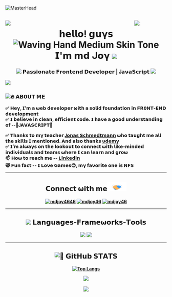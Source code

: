 <!-- ❗❗❗ Don't copy mine, create your own. But you can take my ideas from here if you want -->
<!-- ✅ made by pH0enix46(MD JOY) -->

![MasterHead](https://repository-images.githubusercontent.com/588181932/e36ec678-7984-4cdd-8e4c-a3932772ff8e)
<br/>
<br/>

<img align="left" src="https://user-images.githubusercontent.com/65187002/144930161-2f783401-8d27-4fdf-a2f7-cc0ba32f1f1f.gif" width="20%" style="display:inline;"><img align="right" src="https://user-images.githubusercontent.com/65187002/144930161-2f783401-8d27-4fdf-a2f7-cc0ba32f1f1f.gif" width="20%" style="display:inline;">
<h1 align="center">𝗵𝗲𝗹𝗹𝝾! 𝗴𝘂𝝲𝘀 <img src="https://raw.githubusercontent.com/Tarikul-Islam-Anik/Animated-Fluent-Emojis/master/Emojis/Hand%20gestures/Waving%20Hand%20Medium%20Skin%20Tone.png" alt="Waving Hand Medium Skin Tone" width="35" height="35" /> 𝗜'𝗺 𝗺𝗱 ᒍ𝝾𝝲 <img src = "https://i.pinimg.com/originals/3f/7e/4e/3f7e4eff7c96e9fe4b8b4b1ff3f7bdb5.gif" width = 6.5%></h1>
<h3 align="center">
      <img src="https://emoji.discord.st/emojis/768b108d-274f-4f44-a634-8477b16efce7.gif" width="25">
    𝝦𝗮𝘀𝘀𝗶𝝾𝗻𝗮𝘁𝗲 𝗙𝗿𝝾𝗻𝘁𝗲𝗻𝗱 𝗗𝗲𝝼𝗲𝗹𝝾𝗽𝗲𝗿 | Ꭻ𝗮𝝼𝗮𝗦𝗰𝗿𝗶𝗽𝘁
      <img src="https://emoji.discord.st/emojis/768b108d-274f-4f44-a634-8477b16efce7.gif" width="25">
</h3>
<img src="https://user-images.githubusercontent.com/73097560/115834477-dbab4500-a447-11eb-908a-139a6edaec5c.gif">

<h3><img src="https://fonts.gstatic.com/s/e/notoemoji/latest/1f525/512.gif" alt="🔥" width="30" height="30"> 𝗔𝝗𝟬𝗨𝗧 𝗠𝝚</h3>
<b>✅ 𝝜𝗲𝝲, 𝗜’𝗺 𝗮 𝞈𝗲𝗯 𝗱𝗲𝝼𝗲𝗹𝝾𝗽𝗲𝗿 𝞈𝗶𝘁𝗵 𝗮 𝘀𝝾𝗹𝗶𝗱 𝗳𝝾𝘂𝗻𝗱𝗮𝘁𝗶𝝾𝗻 𝗶𝗻 𝗙𝗥𝟬𝝢𝗧-𝝚𝝢𝗗 𝗱𝗲𝝼𝗲𝗹𝝾𝗽𝗺𝗲𝗻𝘁</b>
<br/>
<b>✅ 𝗜 𝗯𝗲𝗹𝗶𝗲𝝼𝗲 𝗶𝗻 𝗰𝗹𝗲𝗮𝗻, 𝗲𝗳𝗳𝗶𝗰𝗶𝗲𝗻𝘁 𝗰𝝾𝗱𝗲. 𝗜 𝗵𝗮𝝼𝗲 𝗮 𝗴𝝾𝝾𝗱 𝘂𝗻𝗱𝗲𝗿𝘀𝘁𝗮𝗻𝗱𝗶𝗻𝗴 𝝾𝗳 --💛Ꭻ𝗔𝗩𝗔𝗦𝗖𝗥𝗜𝝦𝗧💛</b>
<br/>

<b>✅ 𝗧𝗵𝗮𝗻𝗸𝘀 𝘁𝝾 𝗺𝝲 𝘁𝗲𝗮𝗰𝗵𝗲𝗿 [Ꭻ𝝾𝗻𝗮𝘀 𝗦𝗰𝗵𝗺𝗲𝗱𝘁𝗺𝗮𝗻𝗻](https://www.udemy.com/user/jonasschmedtmann/) 𝞈𝗵𝝾 𝘁𝗮𝘂𝗴𝗵𝘁 𝗺𝗲 𝗮𝗹𝗹 𝘁𝗵𝗲 𝘀𝗸𝗶𝗹𝗹𝘀 𝗜 𝗺𝗲𝗻𝘁𝗶𝝾𝗻𝗲𝗱. 𝗔𝗻𝗱 𝗮𝗹𝘀𝝾 𝘁𝗵𝗮𝗻𝗸𝘀 [𝞄𝗱𝗲𝗺𝝲](https://www.udemy.com/)</b>
<br/>
<b>✅ 𝗜’𝗺 𝗮𝗹𝞈𝗮𝝲𝘀 𝝾𝗻 𝘁𝗵𝗲 𝗹𝝾𝝾𝗸𝝾𝘂𝘁 𝘁𝝾 𝗰𝝾𝗻𝗻𝗲𝗰𝘁 𝞈𝗶𝘁𝗵 𝗹𝗶𝗸𝗲-𝗺𝗶𝗻𝗱𝗲𝗱 𝗶𝗻𝗱𝗶𝝼𝗶𝗱𝘂𝗮𝗹𝘀 𝗮𝗻𝗱 𝘁𝗲𝗮𝗺𝘀 𝞈𝗵𝗲𝗿𝗲 𝗜 𝗰𝗮𝗻 𝗹𝗲𝗮𝗿𝗻 𝗮𝗻𝗱 𝗴𝗿𝝾𝞈 <b/>
<br/>
<b>📫 𝝜𝝾𝞈 𝘁𝝾 𝗿𝗲𝗮𝗰𝗵 𝗺𝗲 -- [𝗟𝗶𝗻𝗸𝗲𝗱𝗶𝗻](https://www.linkedin.com/in/mdjoy46/) <b/>
<br/>
<b>😸 𝗙𝘂𝗻 𝗳𝗮𝗰𝘁 -- 𝗜 𝗟𝝾𝝼𝗲 𝗚𝗮𝗺𝗲𝘀😊, 𝗺𝝲 𝗳𝗮𝝼𝝾𝗿𝗶𝘁𝗲 𝝾𝗻𝗲 𝗶𝘀 𝝢𝗙𝗦 <b/>
<br/>
<hr/>


<h2 align="center">𝗖𝝾𝗻𝗻𝗲𝗰𝘁 𝞈𝗶𝘁𝗵 𝗺𝗲<img  src="https://raw.githubusercontent.com/0xAbdulKhalid/0xAbdulKhalid/main/assets/mdImages/handshake.gif" width="60"/></h2>
<p align="center">
<a href="https://twitter.com/mdjoy4646" target="blank"><img align="center" src="https://raw.githubusercontent.com/rahuldkjain/github-profile-readme-generator/master/src/images/icons/Social/twitter.svg" alt="mdjoy4646" height="30" width="40" /></a>
<a href="https://linkedin.com/in/mdjoy46" target="blank"><img align="center" src="https://raw.githubusercontent.com/rahuldkjain/github-profile-readme-generator/master/src/images/icons/Social/linked-in-alt.svg" alt="mdjoy46" height="30" width="40" /></a>
<a href="https://fb.com/mdjoy46" target="blank"><img align="center" src="https://raw.githubusercontent.com/rahuldkjain/github-profile-readme-generator/master/src/images/icons/Social/facebook.svg" alt="mdjoy46" height="30" width="40" /></a>
</p>
<hr/>
 
<h2 align="center"><img src = "https://i.pinimg.com/originals/3f/7e/4e/3f7e4eff7c96e9fe4b8b4b1ff3f7bdb5.gif" width = 4.8%> 𝗟𝗮𝗻𝗴𝘂𝗮𝗴𝗲𝘀-𝗙𝗿𝗮𝗺𝗲𝞈𝝾𝗿𝗸𝘀-𝗧𝝾𝝾𝗹𝘀</h2>
<div align="center">
    <img src="https://skillicons.dev/icons?i=html,css,sass,github,git,vscode" />
    <img src="https://skillicons.dev/icons?i=javascript" /><br>
</div>
<hr/>

<h2 align="center"><img src="https://fonts.gstatic.com/s/e/notoemoji/latest/1f680/512.gif" alt="🚀" width="32" > 𝗚𝗶𝘁𝝜𝘂𝗯 𝗦𝗧𝗔𝗧𝗦</h2>

<div align="center">

[![Top Langs](https://github-readme-stats.vercel.app/api/top-langs/?username=pH0enix46&theme=ayu-mirage&size_weight=0.5&count_weight=0.5&langs_count=8&layout=compact)](https://github.com/anuraghazra/github-readme-stats) 

![](https://github-readme-streak-stats.herokuapp.com/?user=pH0enix46&theme=ayu-mirage&hide_border=false)

</div>
<p align="center">
   <img src="https://capsule-render.vercel.app/api?type=waving&color=30:7812f8,100:00D8FF&height=80&section=footer"/>
</p>
